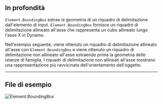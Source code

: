 ## In profondità
`Element.BoundingBox` estrae la geometria di un riquadro di delimitazione dall'elemento di input. `Element.BoundingBox` fornisce un riquadro di delimitazione allineato all'asse che rappresenta un cubo allineato lungo l'asse X in Dynamo.

Nell'esempio seguente, viene ottenuto un riquadro di delimitazione allineato all'asse con `Element.BoundingBox` e viene ottenuto un riquadro di delimitazione non allineato all'asse estraendo prima la geometria delle istanze di famiglia. I riquadri di delimitazione non allineati all'asse mostrano una rappresentazione più ravvicinata dell'orientamento dell'oggetto.
___
## File di esempio

![Element.BoundingBox](./Revit.Elements.Element.BoundingBox_img.jpg)
